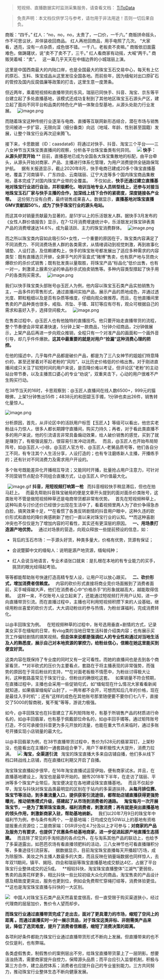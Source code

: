 > 短视频、直播数据实时监测采集服务，请查看文档： [TiToData](https://www.titodata.com?from=douyinarticle)

> 免责声明：本文档仅供学习与参考，请勿用于非法用途！否则一切后果自负。



商贩：“四千。”
红人：“no，no，no，太贵了，一口价，一千六。”
商贩拼命摇头，作不可思议状，并佯装收回商品。
红人再抢回商品，用手电照了几次。
“大家看，透亮，没有一点杂质，成色很不错。一千八，老板卖不卖嘛。”
商贩依旧面露难色，做踌躇状，说“卖不了卖不了，三千。”
红人看商家有动摇，大喊“两千。”
商贩哭着喊：“卖”。
 
这一幕几乎天天在中缅边界的小城瑞丽上演。


这里是中国西南最大的内陆口岸，也是全国最大的珠宝玉石交易中心，每天有上亿的原石、玉料、珠宝成品从这里发往全国各地。而前些年，因为缅甸对出口原矿石的管控及国内反腐倡廉等政策的打击，这里生意一度萧条。


但近两年，乘着短视频和直播带货的东风，瑞丽已同快手、抖音、淘宝、京东等平台建立起了多处直播基地，该模式还成功复制到了其他地区珠宝玉石源头产区，建立起了面向不同平台和品类的特色化产销一体聚合型基地，从源头处助力行业发展。
 
![image.png](https://cdn.nlark.com/yuque/0/2021/png/97322/1615948796173-45e8b250-0e6d-4fa3-aba4-21cdfc8f28a3.png#align=left&display=inline&height=181&margin=%5Bobject%20Object%5D&name=image.png&originHeight=362&originWidth=1080&size=928621&status=done&style=none&width=540)


而随着珠宝这种传统行业逐渐与电商、直播等互联网新形态结合，潜在市场与销售空间被进一步扩容，无限向深（细分垂类）向远（地域、年龄、性别甚至国籍）发展，让整个珠宝行业再次迎来腾飞。


接下来，卡思数据（ID：caasdata6）将通过对快手、抖音、淘宝三个平台——三八女神节当天珠宝类直播间的观察，分析各平台珠宝垂类有何异同。
 
![](https://cdn.nlark.com/yuque/0/2021/webp/97322/1615948760530-1add2aa2-7226-47a8-89e2-2abec2516c28.webp#align=left&display=inline&height=162&margin=%5Bobject%20Object%5D&originHeight=134&originWidth=560&size=0&status=done&style=none&width=677)
**快手：从源头好货开始**
**
目前，直播基地已成为全国各大珠宝集散地的标配，由平台牵头，从源头开始对商家、产品、主播进行体系化管理，为用户消费提供全链路保驾护航。
 
据有关报道显示，截止2020年8月，快手电商已建成20多个珠宝直播基地，覆盖了河南镇平、广东四会、云南瑞丽、辽宁大连等多个国内珠宝商品集散地，基本完成了对国内珠宝产业带的全覆盖。
 
不仅如此，**快手还通过建立直播基地对珠宝行业进行自治，并积极孵化、培训当地专业人员转型线上，还参与对接当地珠宝玉石厂家与快手主播的合作，加深线上线下合作的紧密度，深度链接各产业带。**
 
这份努力没有白费，最终销售成果喜人。数据显示，**直播基地对珠宝直播GMV贡献超50%，成为了快手珠宝行业的源头电站。**


而这其中对销量贡献最为显著的，是51岁以上的乐活银发人群。据快手3月发布的《女性人群价值报告》显示，在7-12月消费增速统计中，乐活银发对珠宝钟表类产品的消费增速达14.6%，成为最活跃、主力的珠宝消费群体。
 
![image.png](https://cdn.nlark.com/yuque/0/2021/png/97322/1615948804429-07d70845-dad5-4073-a22f-62e279fbfd4c.png#align=left&display=inline&height=273&margin=%5Bobject%20Object%5D&name=image.png&originHeight=546&originWidth=1023&size=397326&status=done&style=none&width=511.5)


而之所以珠宝类内容如此吸引50+女性，一个重要的原因在于，珠宝类内容满足了不同消费力、不同消费场景人群的各类需求，从情绪调动到视觉刺激，再到故事化铺垫、人设打造，及信赖建构上，快手的珠宝账号都发展出了适应多种需求的内容类型：既有直播选贝开蚌，全屏手气的开盲盒式“赌博”售卖，也有原产地与货商火爆砍价的杀价式销售；既有批发类以量取胜，将珠宝产品“标品化”低价出售，也有一对一，刺激肾上腺素分泌的单品秒杀式拍卖销售等。多种内容类型撑起了快手用户的各类购买需求。
 
![image.png](https://cdn.nlark.com/yuque/0/2021/png/97322/1615948810749-9297c283-223e-4001-a8b7-82c36421dbbd.png#align=left&display=inline&height=180&margin=%5Bobject%20Object%5D&name=image.png&originHeight=360&originWidth=911&size=663283&status=done&style=none&width=455.5)


我们以快手珠宝类头部账号@玉匠人为例，他内容以珠宝玉石类产品实拍销售为主，一品多件的零售形式，通过直播间实拍产品，展示产品的质地成色，并通过透光度、颗粒粗细以及是否有杂质等维度，仔细向观众做推荐。而且，在他直播间里售卖的产品种类也很多，戒指、吊坠、手镯、耳钉等应有尽有，观众可根据自己的需求和喜好入手，选择空间极大。
 
![image.png](https://cdn.nlark.com/yuque/0/2021/png/97322/1615948816177-e679c277-e9f6-47c1-8a40-75d2a303e76c.png#align=left&display=inline&height=196&margin=%5Bobject%20Object%5D&name=image.png&originHeight=391&originWidth=439&size=430362&status=done&style=none&width=219.5)


在售卖过程中，@玉匠人也有他独特的直播技巧。他只要开始走直播带货的流程，整个节奏便会非常紧凑快速，5分钟上架一款商品，1分钟介绍商品，2分钟做展示，上架产品后再进一步向观众推销，全程只有一个对准产品的画面和一个画外音引导，却几乎件件爆款。**这其中最重要的就是对用户“捡漏”这种消费心理的把控。**


在他的描述中，几乎每件产品都是破价产品，都是为了三八女神节的姐姐们特意降价的，甚至还冒着对不起老粉的“风险”，以比历史价格低的价格出售。对于刚进直播间或只关注了较短时间的用户来说，是否降价难以考证，但评论区“老粉”的主动站台带节奏，以及主播苦口婆心的专业“劝说”，双重夹击下，心动的用户很难不产生购买行动。


在38节当天的16时，卡思观察到：@玉匠人直播间在线人数6500+，999元的猫眼佛，上架1分钟售出55件；4838元的和田碧玉手镯，1分钟也卖出26件，销售转化量惊人。


![image.png](https://cdn.nlark.com/yuque/0/2021/png/97322/1615948824440-b54d1c3c-8d88-4eec-8faf-2260fdd71f03.png#align=left&display=inline&height=352&margin=%5Bobject%20Object%5D&name=image.png&originHeight=703&originWidth=406&size=346263&status=done&style=none&width=203)


分析原因，首先，从评论区中的活跃用户标签【玉匠人】等级可以看出，他忠实老粉战斗力惊人，很多人都长期蹲守直播间，购买力持久；再者，对于看此类直播不多的用户来说，他的引流语言非常具备煽动效果，给人破价销售的感觉，买到了就是赚到了，有极强说服力，很容易引发冲动消费。
 
而且，@玉匠人也开始布局矩阵号，如@玉匠人-小徐，@玉匠人官方号、@玉匠人-老舅品质号等，他们各自分工不同，有专注其个人生活分享，人设打造的；也有专注磨练新人主播，开播练手的；还有针对不同消费力及需求用户开设的。


多个账号既能差异化开播相互导流；又能同时开播，批量抢占用户注意力，可针对不同营销节点配合不同组合直播方式，让@玉匠人 IP价值最大化。


 
![image.gif](https://cdn.nlark.com/yuque/0/2021/gif/97322/1615948760678-95c73187-8a44-42e8-80f7-996767c34518.gif#align=left&display=inline&height=1&margin=%5Bobject%20Object%5D&name=image.gif&originHeight=1&originWidth=1&size=70&status=done&style=none&width=1)
**抖音，用短视频打响第一枪**
 
而抖音相较快手稍显滞后，但也在拍马赶上。
 
而最先帮助抖音珠宝破局的便是文章开头提到的面对面杀价类账号，这类账号不管是做短视频种草还是电商带货都非常有优势。
 
首先在短视频种草上，这种叫卖与讨价还价已经很少出现在生活中了，看着视频里两人为了砍价争得急赤白脸，搞笑效果十足，**在看惯了各类反转剧情的抖音用户眼中，这种久违的砍价形式和直给的降价爽感刷新了他们一直以来对珠宝行业的认知。**而这种喜剧冲突也不仅仅是为了增加内容的可看性，其实还有更深层的原因。
 
**一、用场景打造源产地优势。**
 
通过对场景的营造，向观众释放一些提前预设的信息，如：


- 背后的玉石市场：一手源头好货，种类多量大，价格有优势，货源有保证；

- 会说蹩脚中文的缅甸人：说明是源产地货源，缅甸纯种；

- 红人会说当地语言，专业术语张口就来：是扎根在本地的有专业能力的买手，挑货的眼光经得起考验。




等等都能帮助账号快速打造高精专型人设，让用户可以放心跟买。
 
**二、砍价形式，增加消费者信赖度。**
 
内容的砍价形式直接将商业竞价场面搬到了消费者面前，买手喊得越大声，他们在消费者心中“价格杀手”的形象就越高大，越能取得信赖。
 
这样一来，不仅账号人设立起来了，还能通过短视频打开用户认知，进一步向直播带货引流。而在直播过程中，主播也可利用短视频积攒下来的人设基础，继续用粉丝喜爱的砍价方式，大大调动粉丝的参与热情，为粉丝谋福利，完成消费转化。




以@丰回珠宝为例。
 
在短视频种草的过程中，账号选用垂直+剧情的方式，记录美女买手在缅甸的日常，有vlog类的当地日常生活科普介绍类内容；也有展示买货工作偏轻剧情的搞笑视频。**但总体来说都是强调红人的专业性和通过对当地生活及人的熟悉度，展示自己对本地资源的掌控力，给粉丝信心，信赖在她这里能买到便宜好货。**
 


这类内容在既保持了专业度的同时又有一定可看性。而她的直播间也是去到各个商家看货，**对半砍式的压价为主要看点，套路在于将主播表现的非常强势，而强势的原因在于背后粉丝的支持，**在对面老板极不情愿中，为粉丝讨得极大让利，这种套路虽常见于珠宝行业，但粉丝的确很吃这套。
 
如果销量不符合预期，在直播过程中，主播也会采用一些促销句式，如“缅甸现在什么情况大家看看新闻就知道，如果翡翠缅甸矿山封了，一两年都不会开，可想而知后几年的价格，现在是最佳入手时机”；还有“这样的成色在其他账号那里随便要不要你们七八千，直接交了5000的智商税，冤不冤”等等，游说力极强。


如今，@丰回珠宝也在抖音建立了系列矩阵账号，有基于所销售产品的材质进行命名的，如@丰回翡翠，也有基于佩戴部位命名的，如@丰回手镯等。通过矩阵账号打造，不仅可承接住抖音更为多元开放的流量，也能在重大节点来临时，通过多账号开播实现小店销量的最大化。


以@丰回翡翠为例，在38节直播带货过程中，售价为528元的翡翠耳钉，上架秒没，也能看出在主播的一通套路组合拳下，用户下单积极性大大提升，消费力拉满。
 
![](https://cdn.nlark.com/yuque/0/2021/webp/97322/1615948760543-61e0603f-587a-42b7-b2d3-1ca9b25e4196.webp#align=left&display=inline&height=162&margin=%5Bobject%20Object%5D&originHeight=134&originWidth=560&size=0&status=done&style=none&width=677)
**淘宝，全渠道引流**
 
淘宝的珠宝直播大多来自店铺自播，他们多从线下档口转战线上店铺，而在直播红利期又开启了自播。


淘宝珠宝直播起步很早，在16年淘宝直播试运营伊始，便有商家试水。并且，在直播基地建设上，淘宝也是最早开始的。据传2018年下半年，在走访了瑞丽、平洲等多个珠宝产业带后，淘宝便决定在各地建设珠宝直播基地。
 
而且不仅起步早，淘宝与抖快对珠宝品类最明显的区别在于站内的多渠道扶持，**从每月排位赛、珠宝节等活动，到多重流量入口，提供获客引流途径，都帮助店铺直播获得更强势曝光，推动销售模式升级，搭建起了从市场到消费者的通路。**
 
**淘宝每月一次开展珠宝节，一是为了繁荣珠宝垂类，福利消费者，刺激消费；再有就是突出直播基地的领头作用，刺激新商家入驻，帮助基地纳新。**
 
我们以20年7月9日的珠宝年中福利节为例，参与条件有两个，一是基地端：日均成交在50W以上的基地有资格提报重点资源位；二是商家端：DSR评分在4.7分及以上才可参与；**对商家的产品及服务力有要求，也提供了优惠条件给基地商家，进一步促进起原产地直播生态搭建。**
 
而且除了常见的手淘频道的各点位外，在与淘系其他产品的联动上，也给予了多渠道露出，如芭芭农场有看直播领肥料的活动，三八女神节也可看直播赚积分等，多重途径引流获客。
 
据数据显示，目前淘宝珠宝直播每天开播超1万场，成为除服饰、美妆之外主播人数最多的大类，而且反映在销量端数据也同样惊人，去年双11期间，镇平、揭阳、四会和瑞丽等珠宝直播基地成交额达4亿，占据了平台珠宝行业整体成交的近5成。
 
**相较抖快，淘宝珠宝直播整体“江湖气”更弱些，售卖的品类花样更多，相比抖快一些比较初级大众化的商品，淘宝售卖的产品设计感及精致度更突出，服务也更到位，例如会免费帮忙穿绳打结等，消费体验更佳。**这也是淘宝珠宝直播与抖快的一大区别。


![](https://cdn.nlark.com/yuque/0/2021/png/97322/1615948760651-5a844fd6-7fff-471a-9e84-c606ad50fb13.png#align=left&display=inline&height=4&margin=%5Bobject%20Object%5D&originHeight=21&originWidth=702&size=0&status=done&style=none&width=140)
 
中国人对珠宝玉石类产品天然喜爱度很高，但一直受限于购买渠道狭小，经过代理商的层层加价，售价令人望而却步。


**而珠宝行业通过直播带货完成了走出去，面对了更具潜力的市场，缩短了空间上的距离 。而通过直播实时一对一展示货品，对于珠宝这类非标、非刚需类产品来说，降低了选货难度，提升了消费者信赖感，缩短了消费决策的距离。**


各项利好条件都助力珠宝行业通过直播带货形式不断向上发展。但直播带来的也不仅仅是利，也有弊端。


各类虚假售卖，制假售价的案例层出不穷，给珠宝直播带货蒙上了一层阴影。想要洁浊扬清，需要商家提升自控力，保障源头品质；而平台应引入监督机制，积极与第三方合作，建立品控体系；消费者也应提升自己的专业鉴别能力。三方共同努力，推动珠宝行业整体生态不断向健康发展。



